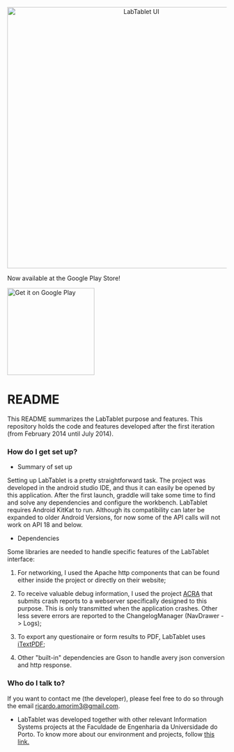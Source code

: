 <p align="center">
  <img alt='LabTablet UI' src='https://raw.githubusercontent.com/feup-infolab/labtablet/master/labtablet.png' width="600"/>
</p

### Now available at the Google Play Store!

<a href='https://play.google.com/store/apps/details?id=pt.up.fe.beta.labtablet&pcampaignid=MKT-Other-global-all-co-prtnr-py-PartBadge-Mar2515-1&pcampaignid=MKT-Other-global-all-co-prtnr-py-PartBadge-Mar2515-1'><img alt='Get it on Google Play' src='https://play.google.com/intl/en_us/badges/images/generic/en_badge_web_generic.png' width="200"/></a>

# README #

This README summarizes the LabTablet purpose and features. This repository holds the code and features developed after the first iteration (from February 2014 until July 2014).

### How do I get set up? ###

* Summary of set up

Setting up LabTablet is a pretty straightforward task. The project was developed in the android studio IDE, and thus it can easily be opened by this application. After the first launch, graddle will take some time to find and solve any dependencies and configure the workbench. LabTablet requires Android KitKat to run. Although its compatibility can later be expanded to older Android Versions, for now some of the API calls will not work on API 18 and below.

* Dependencies

Some libraries are needed to handle specific features of the LabTablet interface:

1. For networking, I used the Apache http components that can be found either inside the project or directly on their website;

2. To receive valuable debug information, I used the project [ACRA](https://code.google.com/p/acra/) that submits crash reports to a webserver specifically designed to this purpose. This is only transmitted when the application crashes. Other less severe errors are reported to the ChangelogManager (NavDrawer -> Logs);

3. To export any questionaire or form results to PDF, LabTablet uses [iTextPDF](http://itextpdf.com/);

4. Other "built-in" dependencies are Gson to handle avery json conversion and http response.

### Who do I talk to? ###

If you want to contact me (the developer), please feel free to do so through the email ricardo.amorim3@gmail.com.

* LabTablet was developed together with other relevant Information Systems projects at the Faculdade de Engenharia da Universidade do Porto. To know more about our environment and projects, follow [this link.](http://dendro.fe.up.pt/)
